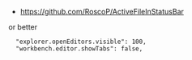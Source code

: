 - https://github.com/RoscoP/ActiveFileInStatusBar

or better

```
  "explorer.openEditors.visible": 100,
  "workbench.editor.showTabs": false,
```
